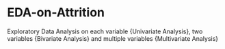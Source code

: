 # EDA-on-Attrition
Exploratory Data Analysis on each variable {Univariate Analysis}, two variables {Bivariate Analysis} and multiple variables {Multivariate Analysis} 
